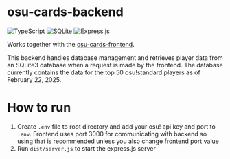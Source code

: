 # osu-cards-backend

![TypeScript](https://img.shields.io/badge/typescript-%23007ACC.svg?style=for-the-badge&logo=typescript&logoColor=white)
![SQLite](https://img.shields.io/badge/sqlite-%2307405e.svg?style=for-the-badge&logo=sqlite&logoColor=white)
![Express.js](https://img.shields.io/badge/express.js-%23404d59.svg?style=for-the-badge&logo=express&logoColor=%2361DAFB)

Works together with the [osu-cards-frontend](https://github.com/otsosaarinen/osu-cards-frontend).

This backend handles database management and retrieves player data from an SQLite3 database when a request is made by the frontend. The database currently contains the data for the top 50 osu!standard players as of February 22, 2025.

# How to run
1. Create ```.env``` file to root directory and add your osu! api key and port to ```.env```. Frontend uses port 3000 for communicating with backend so using that is recommended unless you also change frontend port value
2. Run ```dist/server.js``` to start the express.js server
